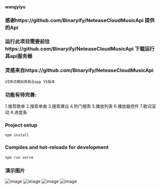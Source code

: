 #### wangyiyu


### 感谢https://github.com/Binaryify/NeteaseCloudMusicApi 提供的Api
### 运行此项目需要前往https://github.com/Binaryify/NeteaseCloudMusicApi 下载运行其api服务器
### 灵感来自https://github.com/Binaryify/NeteaseCloudMusicApi
    UI样式模拟网易云app V5版本

### 功能有待完善:
1.推荐歌单
2.搜索单曲
3.搜索建议
4.热门搜索
5.播放列表
6.播放器控件
7.歌词滚动
8.进度条

### Project setup
```
npm install
```

### Compiles and hot-reloads for development
```
npm run serve
```
### 演示图片
![image](https://github.com/xxx/xx.png)
![image](https://github.com/xxx/xx.png)
![image](https://github.com/xxx/xx.png)
![image](https://github.com/xxx/xx.png)


